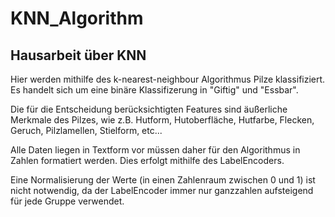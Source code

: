 # KNN_Algorithm
## Hausarbeit über KNN

Hier werden mithilfe des k-nearest-neighbour Algorithmus Pilze klassifiziert. Es handelt sich um eine binäre Klassifizerung in "Giftig" und "Essbar".

Die für die Entscheidung berücksichtigten Features sind äußerliche Merkmale des Pilzes, wie z.B. Hutform, Hutoberfläche, Hutfarbe, Flecken, Geruch, Pilzlamellen, Stielform, etc...

Alle Daten liegen in Textform vor müssen daher für den Algorithmus in Zahlen formatiert werden. Dies erfolgt mithilfe des LabelEncoders.

Eine Normalisierung der Werte (in einen Zahlenraum zwischen 0 und 1) ist nicht notwendig, da der LabelEncoder immer nur ganzzahlen aufsteigend für jede Gruppe verwendet.